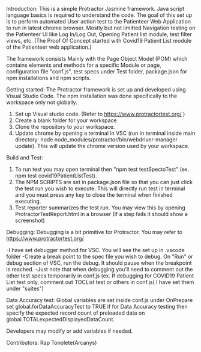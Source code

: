 Introduction:
This is a simple Protractor Jasmine framework. Java script language basics is required to understand the code.
The goal of this set up is to perform automated User action test to the Patienteer Web Application to run in latest chrome browser.
Mostly but not limitted Navigation testing on the Patienteer UI like Log In/Log Out, Opening Patient list module, test filter views, etc.
(The Proof Of Concept started with Covid19 Patient List module of the Patienteer web application.)

The framework consists Mainly with the Page Object Model (POM) which contains elements and methods for a specific Module or page, configuration file "conf.js", test specs under Test folder, package.json for npm installations and npm scripts.

Getting started:
The Protractor framework is set up and developed using Visual Studio Code. The npm installation was done specifically to the workspace only not globally.

1. Set up Visual studio code. (Refer to https://www.protractortest.org/ )
2. Create a blank folder for your workspace
3. Clone the repository to your workspace.
4. Update chrome by opening a terminal in VSC (run in terminal inside main directory: node node_modules/protractor/bin/webdriver-manager update). This will update the chrome version used by your workspace.

Build and Test:
1. To run test you may open terminal then "npm test testSpectoTest" (ex. npm test covid19PatientListTest). 
2. The NPM SCRIPTS are set in package.json file so that you can just click the test run you wish to execute. This will directly run test in terminal and you must press any key to close the terminal when finished executing.
3. Test reporter summarizes the test run. You may view this by opening ProtractorTestReport.html in a browser (If a step fails it should show a screenshot)

Debugging:
Debugging is a bit primitive for Protractor. You may refer to https://www.protractortest.org/ 

-I have set debugger method for VSC. You will see the set up in .vscode folder
-Create a break point to the spec file you wish to debug. On "Run" or debug section of VSC, run the debug. It should pause when the breakpoint is reached.
-Just note that when debugging you'll need to comment out the other test specs temporarily in conf.js (ex. If debugging for COVID19 Patient List test only, comment out TOCList test or others in conf.js( I have set them under "suites")

Data Accuracy test:
Global variables are set inside conf.js under OnPrepare
set global.forDataAccuracyTest to TRUE if for Data Accuracy testing then specify the expected record count 
of preloaded data on global.TOTALexpectedDisplayedDataCount.

Developers may modify or add variables if needed.

Contributors:
Rap Tonolete(Arcanys)

